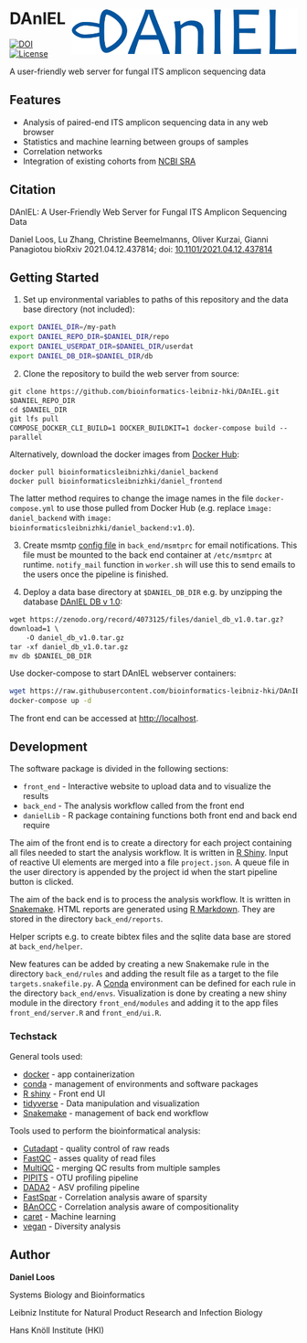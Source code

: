 # DAnIEL <a href='https://sbi.hki-jena.de/daniel'><img src='front_end/www/img/DAnIEL_logo.png' align="right" height="80px" /></a>

<!-- badges: start -->
[![DOI](https://zenodo.org/badge/DOI/10.5281/zenodo.4146884.svg)](https://doi.org/10.5281/zenodo.4146884)
[![License](https://img.shields.io/badge/License-BSD%202--Clause-orange.svg)](https://opensource.org/licenses/BSD-2-Clause)
<!-- badges: end -->

A user-friendly web server for fungal ITS amplicon sequencing data

## Features
* Analysis of paired-end ITS amplicon sequencing data in any web browser
* Statistics and machine learning between groups of samples
* Correlation networks
* Integration of existing cohorts from [NCBI SRA](https://www.ncbi.nlm.nih.gov/sra)

## Citation
DAnIEL: A User-Friendly Web Server for Fungal ITS Amplicon Sequencing Data

Daniel Loos, Lu Zhang, Christine Beemelmanns, Oliver Kurzai, Gianni Panagiotou
bioRxiv 2021.04.12.437814; doi: [10.1101/2021.04.12.437814](https://doi.org/10.1101/2021.04.12.437814)

## Getting Started

1. Set up environmental variables to paths of this repository and the data base directory (not included):

```sh
export DANIEL_DIR=/my-path
export DANIEL_REPO_DIR=$DANIEL_DIR/repo
export DANIEL_USERDAT_DIR=$DANIEL_DIR/userdat
export DANIEL_DB_DIR=$DANIEL_DIR/db
```

2. Clone the repository to build the web server from source:
```
git clone https://github.com/bioinformatics-leibniz-hki/DAnIEL.git $DANIEL_REPO_DIR
cd $DANIEL_DIR
git lfs pull
COMPOSE_DOCKER_CLI_BUILD=1 DOCKER_BUILDKIT=1 docker-compose build --parallel
```

Alternatively, download the docker images from [Docker Hub](https://hub.docker.com/orgs/bioinformaticsleibnizhki):
```
docker pull bioinformaticsleibnizhki/daniel_backend
docker pull bioinformaticsleibnizhki/daniel_frontend
```

The latter method requires to change the image names in the file `docker-compose.yml` to use those pulled from Docker Hub (e.g. replace `ìmage: daniel_backend` with `image: bioinformaticsleibnizhki/daniel_backend:v1.0`).

3. Create msmtp [config file](https://marlam.de/msmtp/msmtp.html) in `back_end/msmtprc` for email notifications.
This file must be mounted to the back end container at `/etc/msmtprc` at runtime.
`notify_mail` function in `worker.sh` will use this to send emails to the users once the pipeline is finished.

4. Deploy a data base directory at `$DANIEL_DB_DIR` e.g. by unzipping the database [DAnIEL DB v 1.0](https://doi.org/10.5281/zenodo.4073125):

```
wget https://zenodo.org/record/4073125/files/daniel_db_v1.0.tar.gz?download=1 \
	-O daniel_db_v1.0.tar.gz
tar -xf daniel_db_v1.0.tar.gz
mv db $DANIEL_DB_DIR
```

Use docker-compose to start DAnIEL webserver containers:

```sh
wget https://raw.githubusercontent.com/bioinformatics-leibniz-hki/DAnIEL/main/docker-compose.yml
docker-compose up -d
```

The front end can be accessed at [http://localhost](http://localhost).

## Development
The software package is divided in the following sections:

* `front_end` - Interactive website to upload data and to visualize the results
* `back_end` - The analysis workflow called from the front end
* `danielLib` - R package containing functions both front end and back end require

The aim of the front end is to create a directory for each project containing all files needed to start the analysis workflow.
It is written in [R Shiny](https://shiny.rstudio.com/).
Input of reactive UI elements are merged into a file `project.json`.
A queue file in the user directory is appended by the project id when the start pipeline button is clicked.

The aim of the back end is to process the analysis workflow.
It is written in [Snakemake](https://snakemake.readthedocs.io/en/stable/).
HTML reports are generated using [R Markdown](https://rmarkdown.rstudio.com/).
They are stored in the directory `back_end/reports`.

Helper scripts e.g. to create bibtex files and the sqlite data base are stored at `back_end/helper`.

New features can be added by creating a new Snakemake rule in the directory `back_end/rules` and adding the result file as a target to the file `targets.snakefile.py`.
A [Conda](https://conda.io/en/latest/) environment can be defined for each rule in the directory `back_end/envs`.
Visualization is done by creating a new shiny module in the directory `front_end/modules` and adding it to the app files `front_end/server.R` and `front_end/ui.R`.

### Techstack

General tools used:

* [docker](https://www.docker.com/) - app containerization
* [conda](https://conda.io/en/latest/) - management of environments and software packages
* [R shiny](https://shiny.rstudio.com/) - Front end UI
* [tidyverse](https://www.tidyverse.org/) - Data manipulation and visualization
* [Snakemake](https://snakemake.readthedocs.io/en/stable/) - management of back end workflow

Tools used to perform the bioinformatical analysis:

* [Cutadapt](https://cutadapt.readthedocs.io/en/stable/) - quality control of raw reads
* [FastQC](https://www.bioinformatics.babraham.ac.uk/projects/fastqc/) - asses quality of read files
* [MultiQC](https://multiqc.info/) - merging QC results from multiple samples
* [PIPITS](https://github.com/hsgweon/pipits) - OTU profiling pipeline
* [DADA2](https://benjjneb.github.io/dada2/index.html) - ASV profiling pipeline
* [FastSpar](https://github.com/scwatts/fastspar) - Correlation analysis aware of sparsity
* [BAnOCC](https://bioconductor.org/packages/release/bioc/html/banocc.html) - Correlation analysis aware of compositionality
* [caret](http://topepo.github.io/caret/index.html) - Machine learning
* [vegan](https://cran.r-project.org/web/packages/vegan/) - Diversity analysis

## Author
**Daniel Loos**

Systems Biology and Bioinformatics

Leibniz Institute for Natural Product Research and Infection Biology

Hans Knöll Institute (HKI)
